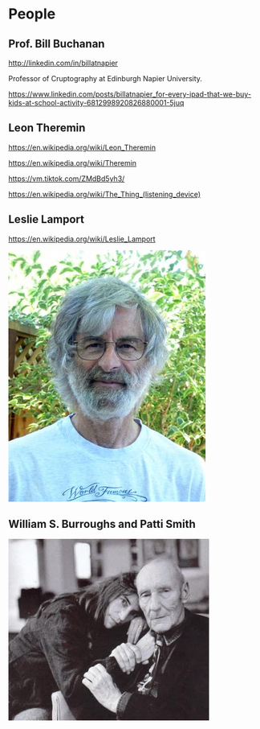 # People

## Prof. Bill Buchanan

http://linkedin.com/in/billatnapier

Professor of Cruptography at Edinburgh Napier University.

https://www.linkedin.com/posts/billatnapier_for-every-ipad-that-we-buy-kids-at-school-activity-6812998920826880001-5juq

## Leon Theremin

https://en.wikipedia.org/wiki/Leon_Theremin

https://en.wikipedia.org/wiki/Theremin

https://vm.tiktok.com/ZMdBd5yh3/

https://en.wikipedia.org/wiki/The_Thing_(listening_device)

## Leslie Lamport

https://en.wikipedia.org/wiki/Leslie_Lamport

![](Portraits/Leslie-Lamport.jpg)

## William S. Burroughs and Patti Smith

![](Portraits/William-S.-Burroughs-and-Patti-Smith.jpeg)
